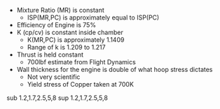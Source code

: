 * Mixture Ratio (MR) is constant  
  * ISP(MR,PC) is approximately equal to ISP(PC)  
* Efficiency of Engine is 75%  
* K (cp/cv) is constant inside chamber  
  * K(MR,PC) is approximately 1.1409  
  * Range of k is 1.209 to 1.217  
* Thrust is held constant 
  * 700lbf estimate from Flight Dynamics  
* Wall thickness for the engine is double of what hoop stress dictates  
  * Not very scientific  
  * Yield stress of Copper taken at 700K  

 


sub
1.2,1.7,2.5,5,8
sup
1.2,1.7,2.5,5,8